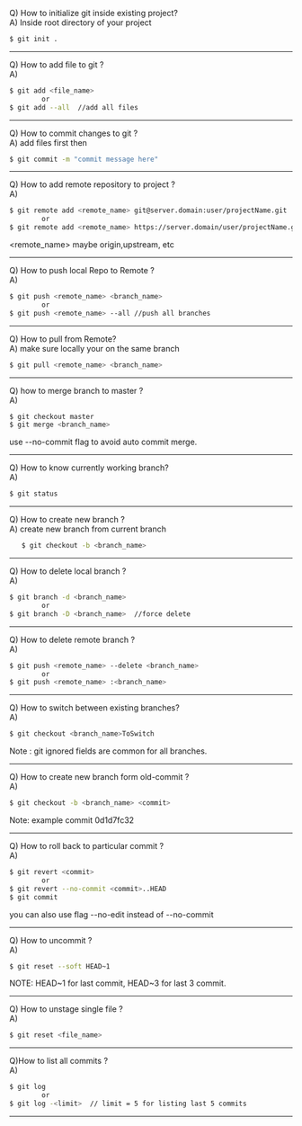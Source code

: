 
Q) How to initialize git inside existing project?  
A) Inside root directory of your project
```bash
$ git init .
```
___
Q) How to add file to git ?  
A)
```bash
$ git add <file_name> 
        or
$ git add --all  //add all files

```

___
Q) How to commit changes to git ?  
A) add files first then
```bash
$ git commit -m "commit message here" 
```

___
Q) How to add remote repository to project ?  
A) 
```bash
$ git remote add <remote_name> git@server.domain:user/projectName.git
        or
$ git remote add <remote_name> https://server.domain/user/projectName.git
```
<remote_name> maybe origin,upstream, etc  
___
Q) How to push local Repo to Remote ?  
A) 
```bash
$ git push <remote_name> <branch_name>
        or
$ git push <remote_name> --all //push all branches
```
___
Q) How to pull from Remote?  
A) make sure locally your on the same branch
```bash
$ git pull <remote_name> <branch_name>
```
___
Q) how to merge branch to master ?  
A) 
```bash
$ git checkout master
$ git merge <branch_name>
```
use --no-commit flag to avoid auto commit merge.
___
Q) How to know currently working branch?  
A) 
```bash
$ git status
```
___
Q) How to create new branch ?  
A) create new branch from current branch
```bash
   $ git checkout -b <branch_name>
```
___
Q) How to delete local branch ?  
A) 
```bash
$ git branch -d <branch_name>
        or
$ git branch -D <branch_name>  //force delete
```

___
Q) How to delete remote branch ?  
A) 
```bash
$ git push <remote_name> --delete <branch_name>
        or
$ git push <remote_name> :<branch_name>
```
___
Q) How to switch between existing branches?  
A) 
```bash
$ git checkout <branch_name>ToSwitch
```
   Note : git ignored fields are common for all branches.
___
Q) How to create new branch form old-commit ?  
A)
```bash
$ git checkout -b <branch_name> <commit> 
```
Note: example commit 0d1d7fc32
___
Q) How to roll back to particular commit ?  
A)
```bash
$ git revert <commit>
        or
$ git revert --no-commit <commit>..HEAD
$ git commit
``` 
you can also use flag --no-edit instead of --no-commit
___
Q) How to uncommit ?  
A)
```bash
$ git reset --soft HEAD~1
```
NOTE: HEAD~1 for last commit, HEAD~3 for last 3 commit.
___
Q) How to unstage single file ?  
A)
```bash
$ git reset <file_name>
```
___
Q)How to list all commits ?  
A)
```bash
$ git log           
        or
$ git log -<limit>  // limit = 5 for listing last 5 commits 
```
___




































	
